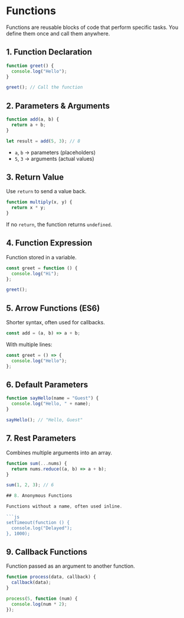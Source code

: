 # Functions

Functions are reusable blocks of code that perform specific tasks. You define them once and call them anywhere.

## 1. Function Declaration

```js
function greet() {
  console.log("Hello");
}

greet(); // Call the function
```

## 2. Parameters & Arguments

```js
function add(a, b) {
  return a + b;
}

let result = add(5, 3); // 8
```

* `a`, `b` → parameters (placeholders)
* `5`, `3` → arguments (actual values)

## 3. Return Value

Use `return` to send a value back.

```js
function multiply(x, y) {
  return x * y;
}
```

If no `return`, the function returns `undefined`.

## 4. Function Expression

Function stored in a variable.

```js
const greet = function () {
  console.log("Hi");
};

greet();
```

## 5. Arrow Functions (ES6)

Shorter syntax, often used for callbacks.

```js
const add = (a, b) => a + b;
```

With multiple lines:

```js
const greet = () => {
  console.log("Hello");
};
```

## 6. Default Parameters

```js
function sayHello(name = "Guest") {
  console.log("Hello, " + name);
}

sayHello(); // "Hello, Guest"
```

## 7. Rest Parameters

Combines multiple arguments into an array.

```js
function sum(...nums) {
  return nums.reduce((a, b) => a + b);
}

sum(1, 2, 3); // 6

## 8. Anonymous Functions

Functions without a name, often used inline.

```js
setTimeout(function () {
  console.log("Delayed");
}, 1000);
```

## 9. Callback Functions

Function passed as an argument to another function.

```js
function process(data, callback) {
  callback(data);
}

process(5, function (num) {
  console.log(num * 2);
});
```
